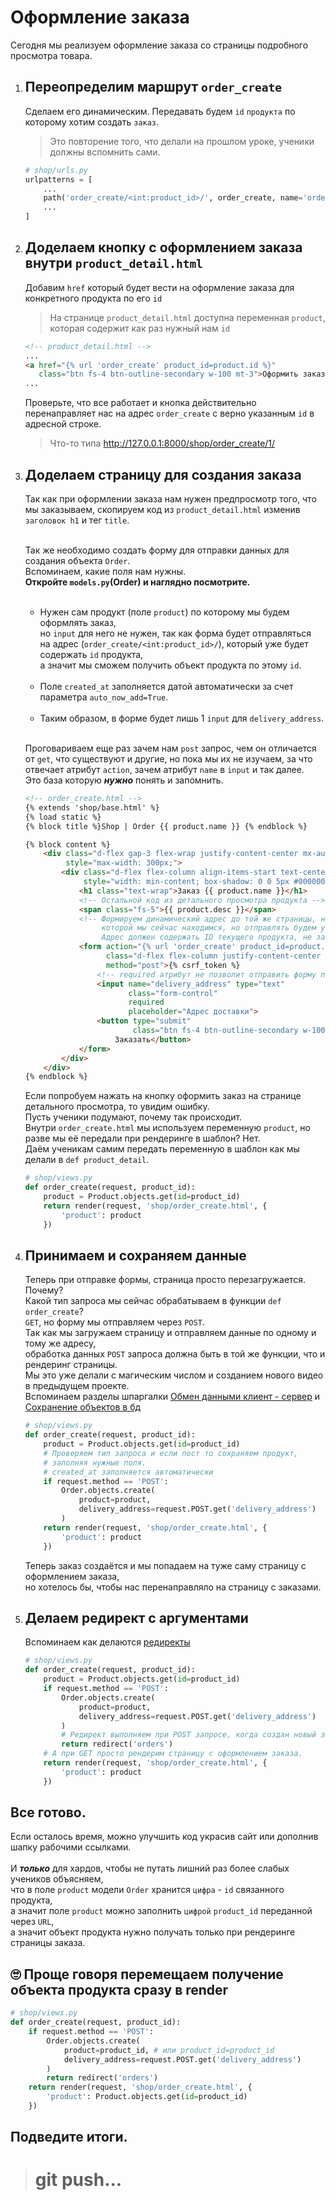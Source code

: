 # Оформление заказа
Сегодня мы реализуем оформление заказа со страницы подробного просмотра товара.


1. ## Переопределим маршрут `order_create`
    Сделаем его динамическим. Передавать будем `id` `продукта` по которому хотим создать `заказ`.
    > Это повторение того, что делали на прошлом уроке, ученики должны вспомнить сами.
    ```python
    # shop/urls.py
    urlpatterns = [
        ...
        path('order_create/<int:product_id>/', order_create, name='order_create'),
        ...
    ]
    ```
2. ## Доделаем кнопку с оформлением заказа внутри `product_detail.html`
    Добавим `href` который будет вести на оформление заказа для конкретного продукта по его `id`
    > На странице `product_detail.html` доступна переменная `product`, которая содержит как раз нужный нам `id`
    ```html
    <!-- product_detail.html -->
    ...
    <a href="{% url 'order_create' product_id=product.id %}" 
       class="btn fs-4 btn-outline-secondary w-100 mt-3">Оформить заказ</a>
    ...
    ```
    Проверьте, что все работает и кнопка действительно<br>
    перенаправляет нас на адрес `order_create` с верно указанным `id` в адресной строке.
    > Что-то типа http://127.0.0.1:8000/shop/order_create/1/
3. ## Доделаем страницу для создания заказа
    Так как при оформлении заказа нам нужен предпросмотр того, что мы заказываем,
    скопируем код из `product_detail.html` изменив `заголовок h1` и тег `title`.<br><br>

    Так же необходимо создать форму для отправки данных для создания объекта `Order`.<br>
    Вспоминаем, какие поля нам нужны. <br>**Откройте `models.py`(Order) и наглядно посмотрите.**<br><br>
    * Нужен сам продукт (поле `product`) по которому мы будем оформлять заказ,<br>
      но `input` для него не нужен, так как форма будет отправляться <br>
      на адрес (`order_create/<int:product_id>/`), который уже будет содержать `id` продукта, <br>
      а значит мы сможем получить объект продукта по этому `id`.<br><br>
    * Поле `created_at` заполняется датой автоматически за счет параметра `auto_now_add=True`.<br><br>
    * Таким образом, в форме будет лишь 1 `input` для `delivery_address`.<br><br>

    Проговариваем еще раз зачем нам `post` запрос, чем он отличается от `get`, 
    что существуют и другие, но пока мы их не изучаем, за что отвечает атрибут `action`, зачем атрибут `name` в `input`
    и так далее. <br>
    Это база которую _**нужно**_ понять и запомнить.
    
    ```html
    <!-- order_create.html -->
    {% extends 'shop/base.html' %}
    {% load static %}
    {% block title %}Shop | Order {{ product.name }} {% endblock %}
    
    {% block content %}
        <div class="d-flex gap-3 flex-wrap justify-content-center mx-auto"
             style="max-width: 300px;">
            <div class="d-flex flex-column align-items-start text-center border-0 rounded-4 text-nowrap px-4 py-4"
                 style="width: min-content; box-shadow: 0 0 5px #00000022;">
                <h1 class="text-wrap">Заказ {{ product.name }}</h1>
                <!-- Остальной код из детального просмотра продукта -->
                <span class="fs-5">{{ product.desc }}</span>
                <!-- Формируем динамический адрес до той же страницы, на
                     которой мы сейчас находимся, но отправлять будем уже POST-запрос.
                     Адрес должен содержать ID текущего продукта, не забываем об этом. -->
                <form action="{% url 'order_create' product_id=product.id %}"
                      class="d-flex flex-column justify-content-center mx-auto mt-3"
                      method="post">{% csrf_token %}
                    <!-- required атрибут не позволит отправить форму пока данный input не будет заполнен. -->
                    <input name="delivery_address" type="text"
                           class="form-control"
                           required 
                           placeholder="Адрес доставки">
                    <button type="submit"
                            class="btn fs-4 btn-outline-secondary w-100 mt-3">
                        Заказать</button>
                </form>
            </div>
        </div>
    {% endblock %}
    ```
    Если попробуем нажать на кнопку оформить заказ на странице детального просмотра, то увидим ошибку.<br>
    Пусть ученики подумают, почему так происходит.<br>
    Внутри `order_create.html` мы используем переменную `product`, но разве мы её передали при рендеринге в шаблон? Нет.<br>
    Даём ученикам самим передать переменную в шаблон как мы делали в `def product_detail`.
    ```python
    # shop/views.py
    def order_create(request, product_id):
        product = Product.objects.get(id=product_id)
        return render(request, 'shop/order_create.html', {
            'product': product
        })
    ```
4. ## Принимаем и сохраняем данные
    Теперь при отправке формы, страница просто перезагружается. Почему?<br>
    Какой тип запроса мы сейчас обрабатываем в функции `def order_create`?<br>
    `GET`, но форму мы отправляем через `POST`. <br>
    Так как мы загружаем страницу и отправляем данные по одному и тому же адресу,<br>
    обработка данных `POST` запроса должна быть в той же функции, что и рендеринг страницы.<br>
    Мы это уже делали с магическим числом и созданием нового видео в предыдущем проекте.<br>
    Вспоминаем разделы шпаргалки 
    [Обмен данными клиент - сервер](https://github.com/xlartas/it-compot-backend-methods/blob/main/django-base.md#%D0%BE%D0%B1%D0%BC%D0%B5%D0%BD-%D0%B4%D0%B0%D0%BD%D0%BD%D1%8B%D0%BC%D0%B8-%D0%BA%D0%BB%D0%B8%D0%B5%D0%BD%D1%82----%D1%81%D0%B5%D1%80%D0%B2%D0%B5%D1%80)
    и 
    [Сохранение объектов в бд](https://github.com/xlartas/it-compot-backend-methods/blob/main/django-base.md#orm)
    ```python
    # shop/views.py
    def order_create(request, product_id):
        product = Product.objects.get(id=product_id)
        # Проверяем тип запроса и если пост то сохраняем продукт,
        # заполняя нужные поля.
        # created_at заполняется автоматически
        if request.method == 'POST':
            Order.objects.create(
                product=product,
                delivery_address=request.POST.get('delivery_address')
            )
        return render(request, 'shop/order_create.html', {
            'product': product
        })
    ```
    Теперь заказ создаётся и мы попадаем на туже саму страницу с оформлением заказа,<br>
    но хотелось бы, чтобы нас перенаправляло на страницу с заказами.
5. ## Делаем редирект с аргументами
    Вспоминаем как делаются [редиректы]()
    ```python
    # shop/views.py
    def order_create(request, product_id):
        product = Product.objects.get(id=product_id)
        if request.method == 'POST':
            Order.objects.create(
                product=product,
                delivery_address=request.POST.get('delivery_address')
            )
            # Редирект выполняем при POST запросе, когда создан новый заказ.
            return redirect('orders')
        # А при GET просто рендерим страницу с оформлением заказа.
        return render(request, 'shop/order_create.html', {
            'product': product
        })
    ```
## Все готово.
Если осталось время, можно улучшить код украсив сайт или дополнив шапку рабочими ссылками.<br><br>
И _**только**_ для хардов, чтобы не путать лишний раз более слабых учеников объясняем,<br>
что в поле `product` модели `Order` хранится `цифра` - `id` связанного продукта,<br>
а значит поле `product` можно заполнить `цифрой` `product_id` переданной через `URL`,<br>
а значит объект продукта нужно получать только при рендеринге страницы заказа.<br>
## 🙄 Проще говоря перемещаем получение объекта продукта сразу в render
```python
# shop/views.py
def order_create(request, product_id):
    if request.method == 'POST':
        Order.objects.create(
            product=product_id, # или product_id=product_id
            delivery_address=request.POST.get('delivery_address')
        )
        return redirect('orders')
    return render(request, 'shop/order_create.html', {
        'product': Product.objects.get(id=product_id)
    })
```    
## Подведите итоги.
># git push...